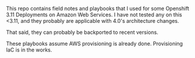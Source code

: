 This repo contains field notes and playbooks that I used for some Openshift 3.11 Deployments on Amazon Web Services. I have not tested any on this <3.11, and they probably are applicable with 4.0's architecture changes.

That said, they can probably be backported to recent versions.

These playbooks assume AWS provisioning is already done. Provisioning IaC is in the works.